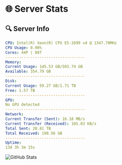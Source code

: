 # 🌐 Server Stats
## 🔍 Server Info
```yaml
CPU: Intel(R) Xeon(R) CPU E5-2699 v4 @ 1347.70MHz
CPU Usage: 0.90%
Cores: 44P | 88T
-----------------------------------
Memory:
Current Usage: 145.53 GB/503.74 GB
Available: 354.79 GB
-----------------------------------
Disk:
Current Usage: 59.27 GB/1.71 TB
Free: 1.57 TB
-----------------------------------
GPU:
No GPU detected
-----------------------------------
Network:
Current Transfer (Sent): 16.18 MB/s
Current Transfer (Received): 105.03 KB/s
Total Sent: 20.81 TB
Total Received: 190.56 GB
-----------------------------------
Uptime:
13d 3h 3m 15s
```
![GitHub Stats](https://img.shields.io/badge/Updated-2025-03-21_00:26:04-blue)